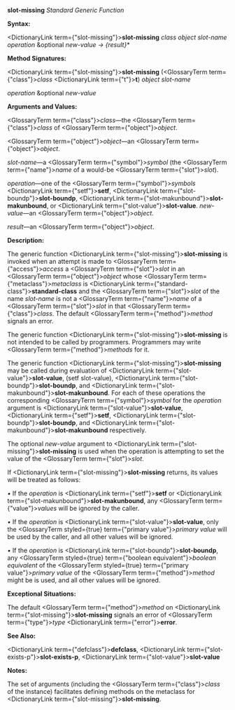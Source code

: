 **slot-missing** *Standard Generic Function* 



**Syntax:** 



<DictionaryLink  term={"slot-missing"}><b>slot-missing</b></DictionaryLink> *class object slot-name operation* &amp;optional *new-value → \{result\}*\* 



**Method Signatures:** 



<DictionaryLink  term={"slot-missing"}><b>slot-missing</b></DictionaryLink> (<GlossaryTerm  term={"class"}><i>class</i></GlossaryTerm> <DictionaryLink  term={"t"}><b>t</b></DictionaryLink>) *object slot-name* 



*operation* &amp;optional *new-value* 



**Arguments and Values:** 



<GlossaryTerm  term={"class"}><i>class</i></GlossaryTerm>—the <GlossaryTerm  term={"class"}><i>class</i></GlossaryTerm> of <GlossaryTerm  term={"object"}><i>object</i></GlossaryTerm>. 



<GlossaryTerm  term={"object"}><i>object</i></GlossaryTerm>—an <GlossaryTerm  term={"object"}><i>object</i></GlossaryTerm>. 



*slot-name*—a <GlossaryTerm  term={"symbol"}><i>symbol</i></GlossaryTerm> (the <GlossaryTerm  term={"name"}><i>name</i></GlossaryTerm> of a would-be <GlossaryTerm  term={"slot"}><i>slot</i></GlossaryTerm>). 



*operation*—one of the <GlossaryTerm  term={"symbol"}><i>symbols</i></GlossaryTerm> <DictionaryLink  term={"setf"}><b>setf</b></DictionaryLink>, <DictionaryLink  term={"slot-boundp"}><b>slot-boundp</b></DictionaryLink>, <DictionaryLink  term={"slot-makunbound"}><b>slot-makunbound</b></DictionaryLink>, or <DictionaryLink  term={"slot-value"}><b>slot-value</b></DictionaryLink>. *new-value*—an <GlossaryTerm  term={"object"}><i>object</i></GlossaryTerm>. 



*result*—an <GlossaryTerm  term={"object"}><i>object</i></GlossaryTerm>. 



**Description:** 



The generic function <DictionaryLink  term={"slot-missing"}><b>slot-missing</b></DictionaryLink> is invoked when an attempt is made to <GlossaryTerm  term={"access"}><i>access</i></GlossaryTerm> a <GlossaryTerm  term={"slot"}><i>slot</i></GlossaryTerm> in an <GlossaryTerm  term={"object"}><i>object</i></GlossaryTerm> whose <GlossaryTerm  term={"metaclass"}><i>metaclass</i></GlossaryTerm> is <DictionaryLink  term={"standard-class"}><b>standard-class</b></DictionaryLink> and the <GlossaryTerm  term={"slot"}><i>slot</i></GlossaryTerm> of the name *slot-name* is not a <GlossaryTerm  term={"name"}><i>name</i></GlossaryTerm> of a <GlossaryTerm  term={"slot"}><i>slot</i></GlossaryTerm> in that <GlossaryTerm  term={"class"}><i>class</i></GlossaryTerm>. The default <GlossaryTerm  term={"method"}><i>method</i></GlossaryTerm> signals an error. 



The generic function <DictionaryLink  term={"slot-missing"}><b>slot-missing</b></DictionaryLink> is not intended to be called by programmers. Programmers may write <GlossaryTerm  term={"method"}><i>methods</i></GlossaryTerm> for it. 



The generic function <DictionaryLink  term={"slot-missing"}><b>slot-missing</b></DictionaryLink> may be called during evaluation of <DictionaryLink  term={"slot-value"}><b>slot-value</b></DictionaryLink>, (setf slot-value), <DictionaryLink  term={"slot-boundp"}><b>slot-boundp</b></DictionaryLink>, and <DictionaryLink  term={"slot-makunbound"}><b>slot-makunbound</b></DictionaryLink>. For each of these operations the corresponding <GlossaryTerm  term={"symbol"}><i>symbol</i></GlossaryTerm> for the *operation* argument is <DictionaryLink  term={"slot-value"}><b>slot-value</b></DictionaryLink>, <DictionaryLink  term={"setf"}><b>setf</b></DictionaryLink>, <DictionaryLink  term={"slot-boundp"}><b>slot-boundp</b></DictionaryLink>, and <DictionaryLink  term={"slot-makunbound"}><b>slot-makunbound</b></DictionaryLink> respectively. 



The optional *new-value* argument to <DictionaryLink  term={"slot-missing"}><b>slot-missing</b></DictionaryLink> is used when the operation is attempting to set the value of the <GlossaryTerm  term={"slot"}><i>slot</i></GlossaryTerm>. 



If <DictionaryLink  term={"slot-missing"}><b>slot-missing</b></DictionaryLink> returns, its values will be treated as follows: 



*•* If the *operation* is <DictionaryLink  term={"setf"}><b>setf</b></DictionaryLink> or <DictionaryLink  term={"slot-makunbound"}><b>slot-makunbound</b></DictionaryLink>, any <GlossaryTerm  term={"value"}><i>values</i></GlossaryTerm> will be ignored by the caller. 



*•* If the *operation* is <DictionaryLink  term={"slot-value"}><b>slot-value</b></DictionaryLink>, only the <GlossaryTerm styled={true} term={"primary value"}><i>primary value</i></GlossaryTerm> will be used by the caller, and all other values will be ignored. 



*•* If the *operation* is <DictionaryLink  term={"slot-boundp"}><b>slot-boundp</b></DictionaryLink>, any <GlossaryTerm styled={true} term={"boolean equivalent"}><i>boolean equivalent</i></GlossaryTerm> of the <GlossaryTerm styled={true} term={"primary value"}><i>primary value</i></GlossaryTerm> of the <GlossaryTerm  term={"method"}><i>method</i></GlossaryTerm> might be is used, and all other values will be ignored. 







 



 



**Exceptional Situations:** 



The default <GlossaryTerm  term={"method"}><i>method</i></GlossaryTerm> on <DictionaryLink  term={"slot-missing"}><b>slot-missing</b></DictionaryLink> signals an error of <GlossaryTerm  term={"type"}><i>type</i></GlossaryTerm> <DictionaryLink  term={"error"}><b>error</b></DictionaryLink>. 



**See Also:** 



<DictionaryLink  term={"defclass"}><b>defclass</b></DictionaryLink>, <DictionaryLink  term={"slot-exists-p"}><b>slot-exists-p</b></DictionaryLink>, <DictionaryLink  term={"slot-value"}><b>slot-value</b></DictionaryLink> 



**Notes:** 



The set of arguments (including the <GlossaryTerm  term={"class"}><i>class</i></GlossaryTerm> of the instance) facilitates defining methods on the metaclass for <DictionaryLink  term={"slot-missing"}><b>slot-missing</b></DictionaryLink>. 



